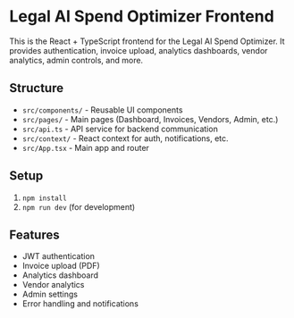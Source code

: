 # Legal AI Spend Optimizer Frontend

This is the React + TypeScript frontend for the Legal AI Spend Optimizer. It provides authentication, invoice upload, analytics dashboards, vendor analytics, admin controls, and more.

## Structure
- `src/components/` - Reusable UI components
- `src/pages/` - Main pages (Dashboard, Invoices, Vendors, Admin, etc.)
- `src/api.ts` - API service for backend communication
- `src/context/` - React context for auth, notifications, etc.
- `src/App.tsx` - Main app and router

## Setup
1. `npm install`
2. `npm run dev` (for development)

## Features
- JWT authentication
- Invoice upload (PDF)
- Analytics dashboard
- Vendor analytics
- Admin settings
- Error handling and notifications

